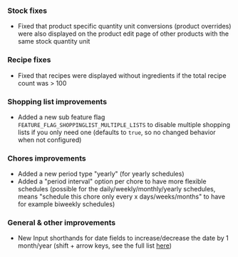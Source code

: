 ### Stock fixes
- Fixed that product specific quantity unit conversions (product overrides) were also displayed on the product edit page of other products with the same stock quantity unit

### Recipe fixes
- Fixed that recipes were displayed without ingredients if the total recipe count was > 100

### Shopping list improvements
- Added a new sub feature flag `FEATURE_FLAG_SHOPPINGLIST_MULTIPLE_LISTS` to disable multiple shopping lists if you only need one (defaults to `true`, so no changed behavior when not configured)

### Chores improvements
- Added a new period type "yearly" (for yearly schedules)
- Added a "period interval" option per chore to have more flexible schedules (possible for the daily/weekly/monthly/yearly schedules, means "schedule this chore only every x days/weeks/months" to have for example biweekly schedules)

### General & other improvements
- New Input shorthands for date fields to increase/decrease the date by 1 month/year (shift + arrow keys, see the full list [here](https://github.com/grocy/grocy#input-shorthands-for-date-fields))
